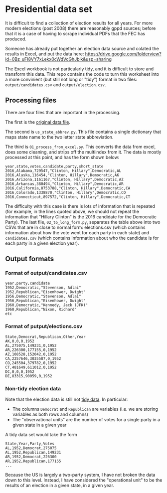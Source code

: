 # Presidential data set

It is difficult to find a collection of election results for all years. For more modern elections (post 2008) there are reasonably gppd sources; before that it is a case of having to scrape individual PDFs that the FEC has produced.

Someone has already put together an election data source and colated the results in Excel, and put the data here:
https://drive.google.com/folderview?id=0Bz_uFI8VY7xLekx0cWdVcGhJblk&usp=sharing

The Excel workbook is not particularly tidy, and it is difficult to store and transform this data. This repo contains the code to turn this worksheet into a more convinient (but still not long or "tidy") format in two files: `output/candidates.csv` and `output/election.csv`. 

## Processing files

There are four files that are important in the processing. 

The first is the [original data file](https://drive.google.com/folderview?id=0Bz_uFI8VY7xLekx0cWdVcGhJblk&usp=sharing). 

The second is `us_state_abbrev.py`. This file contains a single dictionary that maps state name to the two letter state abbreviation.

The third is `01_process_from_excel.py`. This converts the data from excel, does some cleaning, and strips off the multiindex from it. The data is mostly processed at this point, and has the form shown below:
```
year,state,votes,candidate,party,short_state
2016,Alabama,729547,"Clinton, Hillary",Democratic,AL
2016,Alaska,116454,"Clinton, Hillary",Democratic,AK
2016,Arizona,1161167,"Clinton, Hillary",Democratic,AZ
2016,Arkansas,380494,"Clinton, Hillary",Democratic,AR
2016,California,8753788,"Clinton, Hillary",Democratic,CA
2016,Colorado,1338870,"Clinton, Hillary",Democratic,CO
2016,Connecticut,897572,"Clinton, Hillary",Democratic,CT
```

The difficulty with this case is there is lots of information that is repeated (for example, in the lines quoted above, we should not repeat the information that "Hillary Clinton" is the 2016 candidate for the Democratic Party). The last file, `02_to_long_form.py`, separates the table above into two CSVs that are in close to normal form: elections.csv (which contains information about how the vote went for each party in each state) and `candidates.csv` (which contains information about who the candidate is for each party in a given election year). 

## Output formats

### Format of output/candidates.csv
```
year,party,candidate
1952,Democratic,"Stevenson, Adlai"
1952,Republican,"Eisenhower, Dwight"
1956,Democratic,"Stevenson, Adlai"
1956,Republican,"Eisenhower, Dwight"
1960,Democratic,"Kennedy, Jack (JFK)"
1960,Republican,"Nixon, Richard"
etc
```

### Format of putput/elections.csv
```
State,Democrat,Republican,Other,Year
AK,0,0,0,1952
AL,275075,149231,0,1952
AR,226300,177155,0,1952
AZ,108528,152042,0,1952
CA,2257646,3035587,0,1952
CO,245504,379782,0,1952
CT,481649,611012,0,1952
DC,0,0,0,1952
DE,83315,90059,0,1952
```

### Non-tidy election data

Note that the election data is still not [tidy data](http://vita.had.co.nz/papers/tidy-data.pdf). In particular:
* The columns `Democrat` and `Republican` are variables (i.e. we are storing variables as both rows and columns)
* The "observational units" are the number of votes for a single party in a given state in a given year

A tidy data set would take the form
```
State,Year,Party,Votes
AL,1952,Democrat,275075
AL,1952,Republican,149231
AR,1952,Democrat,226300
AR,1952,Republican,177155
...
```

Because the US is largely a two-party system, I have not broken the data down to this level. Instead, I have considered the "operational unit" to be the results of an election in a given state, in a given year.


